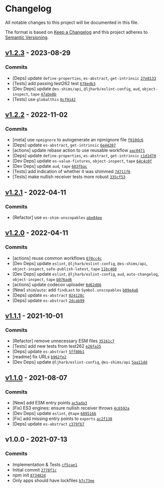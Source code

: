 # Changelog

All notable changes to this project will be documented in this file.

The format is based on [Keep a Changelog](https://keepachangelog.com/en/1.0.0/)
and this project adheres to [Semantic Versioning](https://semver.org/spec/v2.0.0.html).

## [v1.2.3](https://github.com/es-shims/Array.prototype.findLastIndex/compare/v1.2.2...v1.2.3) - 2023-08-29

### Commits

- [Deps] update `define-properties`, `es-abstract`, `get-intrinsic` [`27e8133`](https://github.com/es-shims/Array.prototype.findLastIndex/commit/27e8133ccdccab46896da19cd26e3147691a77eb)
- [Tests] add passing test262 test [`678edb3`](https://github.com/es-shims/Array.prototype.findLastIndex/commit/678edb3bc91b10298b4e72a5e471b1aa41f915dc)
- [Dev Deps] update `@es-shims/api`, `@ljharb/eslint-config`, `aud`, `object-inspect`, `tape` [`47abe8b`](https://github.com/es-shims/Array.prototype.findLastIndex/commit/47abe8b2cc14ee1b9f4b785a9aa26947ba20305a)
- [Tests] use `globalthis` [`0cf9142`](https://github.com/es-shims/Array.prototype.findLastIndex/commit/0cf914237811822d9d5268a057c0c9a108b8e5c0)

## [v1.2.2](https://github.com/es-shims/Array.prototype.findLastIndex/compare/v1.2.1...v1.2.2) - 2022-11-02

### Commits

- [meta] use `npmignore` to autogenerate an npmignore file [`f910dc6`](https://github.com/es-shims/Array.prototype.findLastIndex/commit/f910dc6e5999e6941892232810ae9b3910d925ec)
- [Deps] update `es-abstract`, `get-intrinsic` [`6e44207`](https://github.com/es-shims/Array.prototype.findLastIndex/commit/6e4420705d7435b8b9bb978e4858814ba0216fa5)
- [actions] update rebase action to use reusable workflow [`aac0471`](https://github.com/es-shims/Array.prototype.findLastIndex/commit/aac0471a0b2f0f44765ac6055211b58f26fa6636)
- [Deps] update `define-properties`, `es-abstract`, `get-intrinsic` [`c1d1d70`](https://github.com/es-shims/Array.prototype.findLastIndex/commit/c1d1d7083bfa8ab32a9e5560e4b2aa16ce9d0a6d)
- [Dev Deps] update `es-value-fixtures`, `object-inspect`, `tape` [`64c4c0f`](https://github.com/es-shims/Array.prototype.findLastIndex/commit/64c4c0f6dda4793c5d9db5110ec82c6004bcc4ef)
- [Dev Deps] update `aud`, `tape` [`603fbac`](https://github.com/es-shims/Array.prototype.findLastIndex/commit/603fbacf4d034298ff40ab6886f6af7031651acd)
- [Tests] add indication of whether it was shimmed [`7d711f6`](https://github.com/es-shims/Array.prototype.findLastIndex/commit/7d711f6e68c9c5e4e0556946d026c159f7d82f22)
- [Tests] make nullish receiver tests more robust [`335cf53`](https://github.com/es-shims/Array.prototype.findLastIndex/commit/335cf5381ec0bc7ce60de8824b736cb3b40918ae)

## [v1.2.1](https://github.com/es-shims/Array.prototype.findLastIndex/compare/v1.2.0...v1.2.1) - 2022-04-11

### Commits

- [Refactor] use `es-shim-unscopables` [`abe84ee`](https://github.com/es-shims/Array.prototype.findLastIndex/commit/abe84ee8794ce9c84180bc01cf499a7bb2494b3d)

## [v1.2.0](https://github.com/es-shims/Array.prototype.findLastIndex/compare/v1.1.1...v1.2.0) - 2022-04-11

### Commits

- [actions] reuse common workflows [`670cc4c`](https://github.com/es-shims/Array.prototype.findLastIndex/commit/670cc4c0b6f23b7f01d365a9afd2dd88ee2e4967)
- [Dev Deps] update `eslint`, `@ljharb/eslint-config`, `@es-shims/api`, `object-inspect`, `safe-publish-latest`, `tape` [`11bc460`](https://github.com/es-shims/Array.prototype.findLastIndex/commit/11bc460ab842d2a08c43b67aab182e0697d65308)
- [Dev Deps] update `eslint`, `@ljharb/eslint-config`, `aud`, `auto-changelog`, `object-inspect`, `tape` [`b076ad6`](https://github.com/es-shims/Array.prototype.findLastIndex/commit/b076ad6ed9246f3139efa72d0ddbf2e0d861f982)
- [actions] update codecov uploader [`0d62d86`](https://github.com/es-shims/Array.prototype.findLastIndex/commit/0d62d8602c2d3ecefdd0965c25cafb2a864c0903)
- [New] `shim`/`auto`: add `findLast` to `Symbol.unscopables` [`b09e4a6`](https://github.com/es-shims/Array.prototype.findLastIndex/commit/b09e4a6a194366b45945c6d65cdcc64ca786e570)
- [Deps] update `es-abstract` [`024128c`](https://github.com/es-shims/Array.prototype.findLastIndex/commit/024128c1abc5b58863859ea8b9cf4c1cb1df548b)
- [Deps] update `es-abstract` [`2dcab99`](https://github.com/es-shims/Array.prototype.findLastIndex/commit/2dcab99e3ed43546cd6610b12d489d95d8e94d90)

## [v1.1.1](https://github.com/es-shims/Array.prototype.findLastIndex/compare/v1.1.0...v1.1.1) - 2021-10-01

### Commits

- [Refactor] remove unnecessary ESM files [`35161c7`](https://github.com/es-shims/Array.prototype.findLastIndex/commit/35161c76758835dd3fbecdf0b5fbf41a3ce9f218)
- [Tests] add new tests from test262 [`e26fa25`](https://github.com/es-shims/Array.prototype.findLastIndex/commit/e26fa256601f60b1feb5918e4fbcc76d0d773d13)
- [Deps] update `es-abstract` [`5ff80b1`](https://github.com/es-shims/Array.prototype.findLastIndex/commit/5ff80b116f2e083ae72605275af0efec367f3a89)
- [readme] fix URLs [`b962fe2`](https://github.com/es-shims/Array.prototype.findLastIndex/commit/b962fe225fac8a450624d861b5d6e444526bcf32)
- [Dev Deps] update `@ljharb/eslint-config`, `@es-shims/api` [`5aa11dd`](https://github.com/es-shims/Array.prototype.findLastIndex/commit/5aa11dd23ee2bcdc9ca7d2d6007e7f44a9356743)

## [v1.1.0](https://github.com/es-shims/Array.prototype.findLastIndex/compare/v1.0.0...v1.1.0) - 2021-08-07

### Commits

- [New] add ESM entry points [`ac5ada3`](https://github.com/es-shims/Array.prototype.findLastIndex/commit/ac5ada3d359ff267e6933dd817f4106e6de2c157)
- [Fix] ES3 engines: ensure nullish receiver throws [`4c6592a`](https://github.com/es-shims/Array.prototype.findLastIndex/commit/4c6592a7962351e82bb1b06c79de496bf4bcd08d)
- [Dev Deps] update `eslint`, `@tape` [`6895166`](https://github.com/es-shims/Array.prototype.findLastIndex/commit/6895166742a738a80d19ac4eaa6f12c97a5c7814)
- [Fix] add missing entry points to `exports` [`ac2f138`](https://github.com/es-shims/Array.prototype.findLastIndex/commit/ac2f1384dcd9a9f736ce1c3c5dc7ac87e16c4f90)
- [Deps] update `es-abstract` [`c379fb7`](https://github.com/es-shims/Array.prototype.findLastIndex/commit/c379fb7681ea3bb078891bf394756b1086bc43e7)

## v1.0.0 - 2021-07-13

### Commits

- Implementation & Tests [`cf5cae1`](https://github.com/es-shims/Array.prototype.findLastIndex/commit/cf5cae1d78c0c74588a5baade5156950e17f4558)
- Initial commit [`2778f1c`](https://github.com/es-shims/Array.prototype.findLastIndex/commit/2778f1cc708cc79d3bdbc20d5b84d210b9670b8a)
- npm init [`873482d`](https://github.com/es-shims/Array.prototype.findLastIndex/commit/873482d650b6800e9484865c3b0d6d33664bcf9e)
- Only apps should have lockfiles [`b7c73ee`](https://github.com/es-shims/Array.prototype.findLastIndex/commit/b7c73ee858f01b0b1ff70800e09c0bbc2632e1a5)
